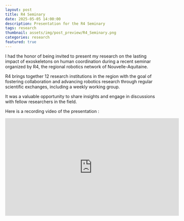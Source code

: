 ```yaml
---
layout: post
title: R4 Seminary
date: 2025-05-05 14:00:00
description: Presentation for the R4 Seminary
tags: research
thumbnail: assets/img/post_preview/R4_Seminary.png
categories: research
featured: true
---
```

I had the honor of being invited to present my research on the lasting impact of exoskeletons on human coordination during a recent seminar organized by R4, the regional robotics network of Nouvelle-Aquitaine.

R4 brings together 12 research institutions in the region with the goal of fostering collaboration and advancing robotics research through regular scientific exchanges, including a weekly working group.

It was a valuable opportunity to share insights and engage in discussions with fellow researchers in the field.

Here is a recording video of the presentation : 
<iframe width="560" height="315" src="https://www.youtube.com/embed/OU6ilOPcyWs" title="R4 presentation - Océane DUBOIS" frameborder="0" allowfullscreen></iframe>